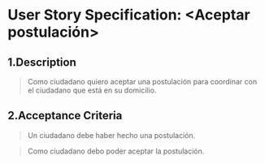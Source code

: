 # User Story Specification: <Aceptar postulación\>

## 1.Description

>Como ciudadano quiero aceptar una postulación para coordinar con el ciudadano que está en su domicilio.

## 2.Acceptance Criteria

>Un ciudadano debe haber hecho una postulación.

>Como ciudadano debo poder aceptar la postulación.